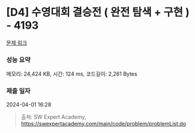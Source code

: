 # [D4] 수영대회 결승전 ( 완전 탐색 + 구현 ) - 4193 

[문제 링크](https://swexpertacademy.com/main/code/problem/problemDetail.do?contestProbId=AWKaG6_6AGQDFARV) 

### 성능 요약

메모리: 24,424 KB, 시간: 124 ms, 코드길이: 2,261 Bytes

### 제출 일자

2024-04-01 16:28



> 출처: SW Expert Academy, https://swexpertacademy.com/main/code/problem/problemList.do